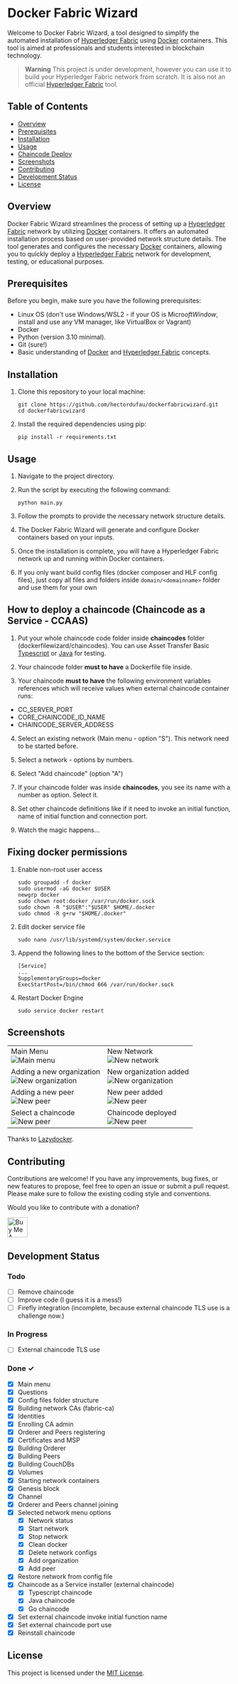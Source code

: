 # Docker Fabric Wizard

Welcome to Docker Fabric Wizard, a tool designed to simplify the automated installation of [Hyperledger Fabric](https://www.hyperledger.org/projects/fabric) using [Docker](https://hub.docker.com/u/hyperledger/) containers. This tool is aimed at professionals and students interested in blockchain technology.

> __Warning__
This project is under development, however you can use it to build your Hyperledger Fabric network from scratch. It is also not an official [Hyperledger Fabric](https://www.hyperledger.org/projects/fabric) tool.


## Table of Contents

- [Overview](#overview)
- [Prerequisites](#prerequisites)
- [Installation](#installation)
- [Usage](#usage)
- [Chaincode Deploy](#how-to-deploy-a-chaincode-chaincode-as-a-service---ccaas)
- [Screenshots](#screenshots)
- [Contributing](#contributing)
- [Development Status](#development-status)
- [License](#license)

## Overview

Docker Fabric Wizard streamlines the process of setting up a [Hyperledger Fabric](https://www.hyperledger.org/projects/fabric) network by utilizing [Docker](https://hub.docker.com/u/hyperledger/) containers. It offers an automated installation process based on user-provided network structure details. The tool generates and configures the necessary [Docker](https://hub.docker.com/u/hyperledger/) containers, allowing you to quickly deploy a [Hyperledger Fabric](https://www.hyperledger.org/projects/fabric) network for development, testing, or educational purposes.

## Prerequisites

Before you begin, make sure you have the following prerequisites:

- Linux OS (don't use Windows/WSL2 - if your OS is Micro$oft Window$, install and use any VM manager, like VirtualBox or Vagrant)
- Docker
- Python (version 3.10 minimal).
- Git (sure!)
- Basic understanding of [Docker](https://docs.docker.com/) and [Hyperledger Fabric](https://hyperledger-fabric.readthedocs.io/en/latest/getting_started.html) concepts.

## Installation

1. Clone this repository to your local machine:

   ```
   git clone https://github.com/hectordufau/dockerfabricwizard.git
   cd dockerfabricwizard
   ```

2. Install the required dependencies using pip:

   ```
   pip install -r requirements.txt
   ```

## Usage

1. Navigate to the project directory.

2. Run the script by executing the following command:

   ```
   python main.py
   ```

3. Follow the prompts to provide the necessary network structure details.

4. The Docker Fabric Wizard will generate and configure Docker containers based on your inputs.

5. Once the installation is complete, you will have a Hyperledger Fabric network up and running within Docker containers.

6. If you only want build config files (docker composer and HLF config files), just copy all files and folders inside `domain/<domainname>` folder and use them for your own

## How to deploy a chaincode (Chaincode as a Service - CCAAS)

1. Put your whole chaincode code folder inside **chaincodes** folder (dockerfilewizard/chaincodes). You can use Asset Transfer Basic [Typescript](https://github.com/hyperledger/fabric-samples/tree/main/asset-transfer-basic/chaincode-typescript) or [Java](https://github.com/hyperledger/fabric-samples/tree/main/asset-transfer-basic/chaincode-java) for testing.

2. Your chaincode folder **must to have** a Dockerfile file inside.

3. Your chaincode **must to have** the following environment variables references which will receive values when external chaincode container runs:
- CC_SERVER_PORT
- CORE_CHAINCODE_ID_NAME
- CHAINCODE_SERVER_ADDRESS

4. Select an existing network (Main menu - option "S"). This network need to be started before.

5. Select a network - options by numbers.

6. Select "Add chaincode" (option "A")

7. If your chaincode folder was inside **chaincodes**, you see its name with a number as option. Select it.

8. Set other chaincode definitions like if it need to invoke an initial function, name of initial function and connection port.

9. Watch the magic happens...

## Fixing docker permissions

1. Enable non-root user access

   ```
   sudo groupadd -f docker
   sudo usermod -aG docker $USER
   newgrp docker
   sudo chown root:docker /var/run/docker.sock
   sudo chown -R "$USER":"$USER" $HOME/.docker
   sudo chmod -R g+rw "$HOME/.docker"
   ```

2. Edit docker service file

   ```
   sudo nano /usr/lib/systemd/system/docker.service
   ```

3. Append the following lines to the bottom of the Service section:

   ```
   [Service]
   ...
   SupplementaryGroups=docker
   ExecStartPost=/bin/chmod 666 /var/run/docker.sock

   ```

4. Restart Docker Engine

   ```
   sudo service docker restart
   ```

## Screenshots

<table border=0>

<tr>
<td>
Main Menu<br/>
<img src="./screenshots/screen1.png" alt="Main menu">
</td>
<td>
New Network<br/>
<img src="./screenshots/screen2.png" alt="New network">
</td>
</tr>

<tr>
<td>
Adding a new organization<br/>
<img src="./screenshots/screen3.png" alt="New organization">
</td>
<td>
New organization added<br/>
<img src="./screenshots/screen4.png" alt="New organization">
</td>
</tr>

<tr>
<td>
Adding a new peer<br/>
<img src="./screenshots/screen5.png" alt="New peer">
</td>
<td>
New peer added<br/>
<img src="./screenshots/screen6.png" alt="New peer">
</td>
</tr>

<tr>
<td>
Select a chaincode<br/>
<img src="./screenshots/screen7.png" alt="New peer">
</td>
<td>
Chaincode deployed<br/>
<img src="./screenshots/screen8.png" alt="New peer">
</td>
</tr>
</table>

Thanks to [Lazydocker](https://github.com/jesseduffield/lazydocker).

## Contributing

Contributions are welcome! If you have any improvements, bug fixes, or new features to propose, feel free to open an issue or submit a pull request. Please make sure to follow the existing coding style and conventions.

Would you like to contribute with a donation?

<a href="https://www.buymeacoffee.com/hectordufau" target="_blank"><img src="https://cdn.buymeacoffee.com/buttons/v2/arial-yellow.png" alt="Buy Me A Coffee" height="45"></a>

## Development Status

### Todo

- [ ] Remove chaincode
- [ ] Improve code (I guess it is a mess!)
- [ ] Firefly integration (incomplete, because external chaincode TLS use is a challenge now.)

### In Progress

- [ ] External chaincode TLS use

### Done ✓

- [x] Main menu
- [x] Questions
- [x] Config files folder structure
- [x] Building network CAs (fabric-ca)
- [x] Identities
- [x] Enrolling CA admin
- [x] Orderer and Peers registering
- [x] Certificates and MSP
- [x] Building Orderer
- [x] Building Peers
- [x] Building CouchDBs
- [x] Volumes
- [x] Starting network containers
- [X] Genesis block
- [X] Channel
- [x] Orderer and Peers channel joining
- [x] Selected network menu options
   - [x] Network status
   - [x] Start network
   - [x] Stop network
   - [x] Clean docker
   - [x] Delete network configs
   - [x] Add organization
   - [x] Add peer
- [x] Restore network from config file
- [x] Chaincode as a Service installer (external chaincode)
   - [x] Typescript chaincode
   - [x] Java chaincode
   - [x] Go chaincode
- [x] Set external chaincode invoke initial function name
- [x] Set external chaincode port use
- [x] Reinstall chaincode

## License

This project is licensed under the [MIT License](LICENSE).
